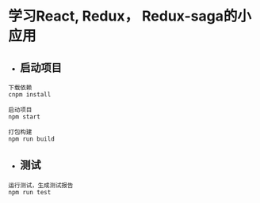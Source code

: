 # 学习React, Redux， Redux-saga的小应用

* ## 启动项目

```
下载依赖
cnpm install 

启动项目
npm start

打包构建
npm run build
```

* ## 测试

```
运行测试，生成测试报告
npm run test
```
